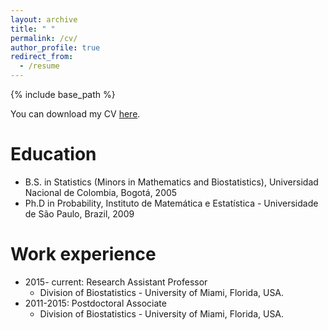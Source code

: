 ```yaml
---
layout: archive
title: " "
permalink: /cv/
author_profile: true
redirect_from:
  - /resume
---
```


{% include base_path %}

You can download my CV [here](https://danielandresgp.github.io/files/Diaz-Pachon.CV.pdf).

Education
======
* B.S. in Statistics (Minors in Mathematics and Biostatistics), Universidad Nacional de Colombia, Bogotá, 2005
* Ph.D in Probability, Instituto de Matemática e Estatística - Universidade de São Paulo, Brazil, 2009

Work experience
======

* 2015- current: Research Assistant Professor
  * Division of Biostatistics - University of Miami, Florida, USA.
* 2011-2015: Postdoctoral Associate
  * Division of Biostatistics - University of Miami, Florida, USA.


  
